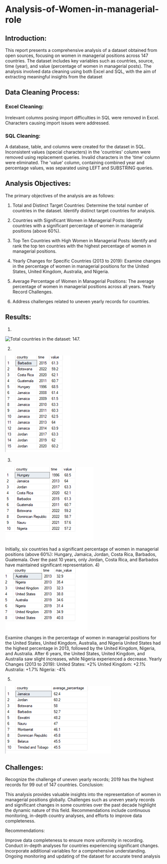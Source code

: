 # Analysis-of-Women-in-managerial-role

## Introduction:
This report presents a comprehensive analysis of a dataset obtained from open sources, focusing on women in managerial positions across 147 countries. The dataset includes key variables such as countries, source, time (year), and value (percentage of women in managerial posts). The analysis involved data cleaning using both Excel and SQL, with the aim of extracting meaningful insights from the dataset

## Data Cleaning Process:
###     Excel Cleaning:
Irrelevant columns posing import difficulties in SQL were removed in Excel.
Characters causing import issues were addressed.

###     SQL Cleaning:
A database, table, and columns were created for the dataset in SQL.
Inconsistent values (special characters) in the 'countries' column were removed using replacement queries.
Invalid characters in the 'time' column were eliminated.
The 'value' column, containing combined year and percentage values, was separated using LEFT and SUBSTRING queries.

## Analysis Objectives:
The primary objectives of the analysis are as follows:

1) Total and Distinct Target Countries:
Determine the total number of countries in the dataset.
Identify distinct target countries for analysis.

2) Countries with Significant Women in Managerial Posts:
Identify countries with a significant percentage of women in managerial positions (above 60%).

3) Top Ten Countries with High Women in Managerial Posts:
Identify and rank the top ten countries with the highest percentage of women in managerial positions.

4) Yearly Changes for Specific Countries (2013 to 2019):
Examine changes in the percentage of women in managerial positions for the United States, United Kingdom, Australia, and Nigeria.

5) Average Percentage of Women in Managerial Positions:
The average percentage of women in managerial positions across all years.
Yearly Record Challenges.

6) Address challenges related to uneven yearly records for countries.

## Results:

1) 
![Total countries in the dataset: 147.
](https://github.com/Jejefunmi/Analysis-of-Women-in-Managerial-Position/blob/main/chart/total%20no%20country.png "Total and Distinct Target Countries")

2) 
![Identify countries with a significant percentage of women in managerial positions above 60%.](https://github.com/Jejefunmi/Analysis-of-Women-in-Managerial-Position/blob/main/chart/question%203.png "Countries with Significant Women in Managerial Posts")

3) 
![Highest number of managerial women each country ever recorded throughout the years](https://github.com/Jejefunmi/Analysis-of-Women-in-Managerial-Position/blob/main/chart/question%202.png "Percentage of women managers")

Initially, six countries had a significant percentage of women in managerial positions (above 60%): Hungary, Jamaica, Jordan, Costa Rica, Barbados, Guatemala.
Over the past 10 years, only Jordan, Costa Rica, and Barbados have maintained significant representation.
4) 
![](https://github.com/Jejefunmi/Analysis-of-Women-in-Managerial-Position/blob/main/chart/question%204.png "Yearly Changes for Specific Countries (2013 to 2019)")

Examine changes in the percentage of women in managerial positions for the United States, United Kingdom, Australia, and Nigeria
United States had the highest percentage in 2013, followed by the United Kingdom, Nigeria, and Australia. After 6 years, the United States, United Kingdom, and Australia saw slight increases, while Nigeria experienced a decrease.
Yearly Changes (2013 to 2019):
United States: +2%
United Kingdom: +2.1%
Australia: +1.7%
Nigeria: -4%
 
5) 
![Retrieve the average percentage of women in managerial positions for top 10 countries](https://github.com/Jejefunmi/Analysis-of-Women-in-Managerial-Position/blob/main/chart/question%205.png "Average Percentage of Women in Managerial Positions")


## Challenges:
Recognize the challenge of uneven yearly records; 2019 has the highest records for 99 out of 147 countries.
Conclusion:

This analysis provides valuable insights into the representation of women in managerial positions globally. Challenges such as uneven yearly records and significant changes in some countries over the past decade highlight the dynamic nature of this field. Recommendations include continuous monitoring, in-depth country analyses, and efforts to improve data completeness.

Recommendations:

Improve data completeness to ensure more uniformity in recording.
Conduct in-depth analyses for countries experiencing significant changes.
Incorporate additional variables for a comprehensive understanding.
Ongoing monitoring and updating of the dataset for accurate trend analysis
